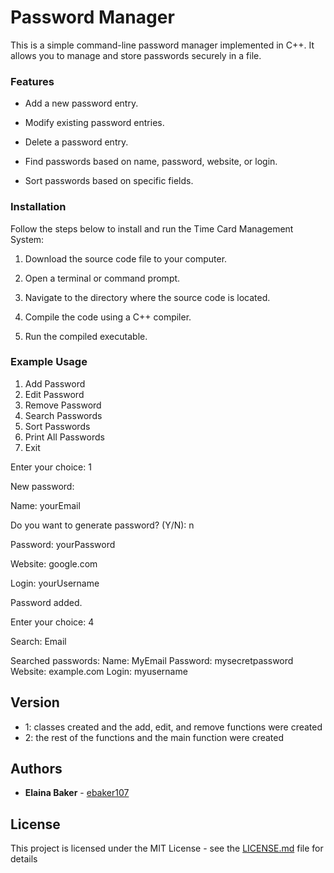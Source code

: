 # Password Manager

This is a simple command-line password manager implemented in C++. It allows you to manage and store passwords securely in a file.

### Features
- Add a new password entry.

- Modify existing password entries.

- Delete a password entry.

- Find passwords based on name, password, website, or login.

- Sort passwords based on specific fields.

### Installation

Follow the steps below to install and run the Time Card Management System:

1. Download the source code file to your computer.

2. Open a terminal or command prompt.

3. Navigate to the directory where the source code is located.

4. Compile the code using a C++ compiler.

5. Run the compiled executable.

### Example Usage

1. Add Password
2. Edit Password
3. Remove Password
4. Search Passwords
5. Sort Passwords
6. Print All Passwords
7. Exit

Enter your choice: 1

New password:

Name: yourEmail

Do you want to generate password? (Y/N): n

Password: yourPassword

Website: google.com

Login: yourUsername

Password added.

Enter your choice: 4

Search: Email

Searched passwords:
Name: MyEmail
Password: mysecretpassword
Website: example.com
Login: myusername

## Version

* 1: classes created and the add, edit, and remove functions were created
* 2: the rest of the functions and the main function were created

## Authors

* **Elaina Baker** - [ebaker107](https://github.com/ebaker107)
  
## License

This project is licensed under the MIT License - see the [LICENSE.md](LICENSE.md) file for details
